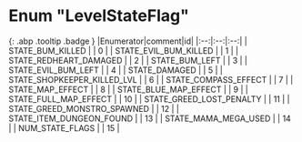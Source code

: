 # Enum "LevelStateFlag"
[ ](#){: .abp .tooltip .badge }
|Enumerator|comment|id|
|:--:|:--:|:--:|
| STATE_BUM_KILLED |  | 0 |
| STATE_EVIL_BUM_KILLED |  | 1 |
| STATE_REDHEART_DAMAGED |  | 2 |
| STATE_BUM_LEFT |  | 3 |
| STATE_EVIL_BUM_LEFT |  | 4 |
| STATE_DAMAGED |  | 5 |
| STATE_SHOPKEEPER_KILLED_LVL |  | 6 |
| STATE_COMPASS_EFFECT |  | 7 |
| STATE_MAP_EFFECT |  | 8 |
| STATE_BLUE_MAP_EFFECT |  | 9 |
| STATE_FULL_MAP_EFFECT |  | 10 |
| STATE_GREED_LOST_PENALTY |  | 11 |
| STATE_GREED_MONSTRO_SPAWNED |  | 12 |
| STATE_ITEM_DUNGEON_FOUND |  | 13 |
| STATE_MAMA_MEGA_USED |  | 14 |
| NUM_STATE_FLAGS |  | 15 |